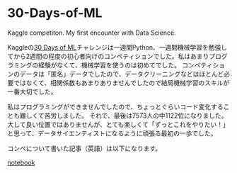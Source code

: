 # 30-Days-of-ML
Kaggle competiton. My first encounter with Data Science.

Kaggleの[30 Days of ML](https://www.kaggle.com/c/30-days-of-ml/overview)チャレンジは一週間Python、一週間機械学習を勉強してから2週間の程度の初心者向けのコンペティションでした。私はあまりプログラミングの経験がなくて、機械学習を使うのは初めてでした。
コンペティションのデータは「匿名」データでしたので、データクリーニングなどはほとんど必要ではなくて、相関係数もあまりありませんでしたので結局機械学習のスキルが一番大切でした。

私はプログラミングができませんでしたので、ちょっとぐらいコード変化することも難しくて苦労しました。
それで、最後は7573人の中1122位になりました。大して良い位置ではありませんが、とても楽しくて「ずっとこれをやりたい！」と思って、データサイエンティストになるように頑張る最初の一歩でした。

コンペについて書いた記事（英語）は以下になります。

[notebook](https://www.kaggle.com/evi125/a-beginners-approach-to-30-days-of-ml-top-15)

